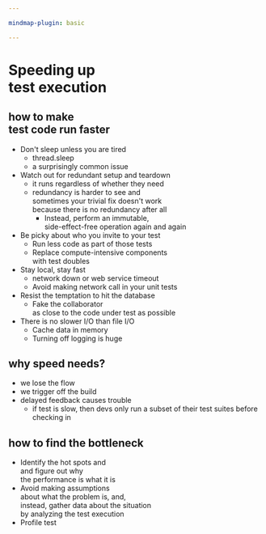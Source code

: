 ```yaml
---

mindmap-plugin: basic

---
```


# Speeding up<br/>test execution

## how to make<br/>test code run faster
- Don't sleep unless you are tired
   - thread.sleep
   - a surprisingly common issue
- Watch out for redundant setup and teardown
   - it runs regardless of whether they need
   - redundancy is harder to see and<br/>sometimes your trivial fix doesn't work<br/>because there is no redundancy after all
      - Instead, perform an immutable,<br/>side-effect-free operation again and again
- Be picky about who you invite to your test
   - Run less code as part of those tests
   - Replace compute-intensive components<br/>with test doubles
- Stay local, stay fast
   - network down or web service timeout
   - Avoid making network call in your unit tests
- Resist the temptation to hit the database
   - Fake the collaborator<br/>as close to the code under test as possible
- There is no slower I/O than file I/O
   - Cache data in memory
   - Turning off logging is huge

## why speed needs?
- we lose the flow
- we trigger off the build
- delayed feedback causes trouble
   - if test is slow, then devs only run a subset of
      their test suites before checking in

## how to find the bottleneck
- Identify the hot spots and<br/>and figure out why<br/>the performance is what it is
- Avoid making assumptions<br/>about what the problem is, and,<br/>instead, gather data about the situation<br/>by analyzing the test execution
- Profile test
